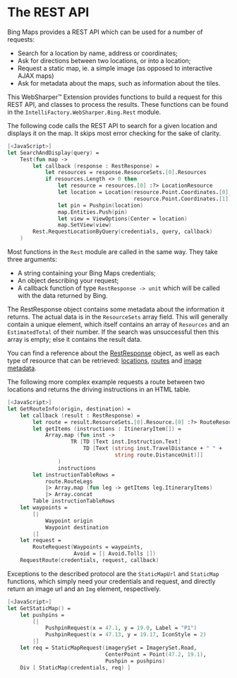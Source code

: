 ﻿# The REST API

Bing Maps provides a REST API which can be used for a number of requests:

  * Search for a location by name, address or coordinates;
  * Ask for directions between two locations, or into a location;
  * Request a static map, ie. a simple image (as opposed to interactive
    AJAX maps)
  * Ask for metadata about the maps, such as information about the tiles.

This WebSharper™ Extension provides functions to build a request for this
REST API, and classes to process the results. These functions can be found
in the `IntelliFactory.WebSharper.Bing.Rest` module.

The following code calls the REST API to search for a given location and
displays it on the map. It skips most error checking for the sake of clarity.

```fsharp
[<JavaScript>]
let SearchAndDisplay(query) =
    Test(fun map ->
        let callback (response : RestResponse) =
            let resources = response.ResourceSets.[0].Resources
            if resources.Length <> 0 then
                let resource = resources.[0] :?> LocationResource
                let location = Location(resource.Point.Coordinates.[0],
                                        resource.Point.Coordinates.[1])
                let pin = Pushpin(location)
                map.Entities.Push(pin)
                let view = ViewOptions(Center = location)
                map.SetView(view)
        Rest.RequestLocationByQuery(credentials, query, callback)
    )
```

Most functions in the `Rest` module are called in the same way. They take
three arguments:

  * A string containing your Bing Maps credentials;
  * An object describing your request;
  * A callback function of type `RestResponse -> unit` which will be called
    with the data returned by Bing.

The RestResponse object contains some metadata about the information it returns.
The actual data is in the `ResourceSets` array field. This will generally contain
a unique element, which itself contains an array of `Resources` and an
`EstimatedTotal` of their number. If the search was unsuccessful then this array
is empty; else it contains the result data.

You can find a reference about the [RestResponse][rest-response-ref] object,
as well as each type of resource that can be retrieved: [locations][loc-ref],
[routes][route-ref] and [image metadata][metadata-ref].

The following more complex example requests a route between two locations
and returns the driving instructions in an HTML table.

```fsharp
[<JavaScript>]
let GetRouteInfo(origin, destination) =
    let callback (result : RestResponse) =
        let route = result.ResourceSets.[0].Resource.[0] :?> RouteResource
        let getItems (instructions : ItineraryItem[]) =
            Array.map (fun inst ->
                    TR [TD [Text inst.Instruction.Text]
                        TD [Text (string inst.TravelDistance + " " +
                                  string route.DistanceUnit)]]
                )
                instructions
        let instructionTableRows =
            route.RouteLegs
            |> Array.map (fun leg -> getItems leg.ItineraryItems)
            |> Array.concat
        Table instructionTableRows
    let waypoints =
        [|
            Waypoint origin
            Waypoint destination
        |]
    let request =
        RouteRequest(Waypoints = waypoints,
                     Avoid = [| Avoid.Tolls |])
    RequestRoute(credentials, request, callback)
```

Exceptions to the described protocol are the `StaticMapUrl` and `StaticMap`
functions, which simply need your credentials and request, and directly
return an image url and an `Img` element, respectively.

```fsharp
[<JavaScript>]
let GetStaticMap() =
    let pushpins =
        [|
            PushpinRequest(x = 47.1, y = 19.0, Label = "P1")
            PushpinRequest(x = 47.13, y = 19.17, IconStyle = 2)
        |]
    let req = StaticMapRequest(imagerySet = ImagerySet.Road,
                               CenterPoint = Point(47.2, 19.1),
                               Pushpin = pushpins)
    Div [ StaticMap(credentials, req) ]
```

[rest-response-ref]: http://msdn.microsoft.com/en-us/library/ff701707.aspx
[loc-ref]: http://msdn.microsoft.com/en-us/library/ff701725.aspx
[route-ref]: http://msdn.microsoft.com/en-us/library/ff701718.aspx
[metadata-ref]: http://msdn.microsoft.com/en-us/library/ff701712.aspx
